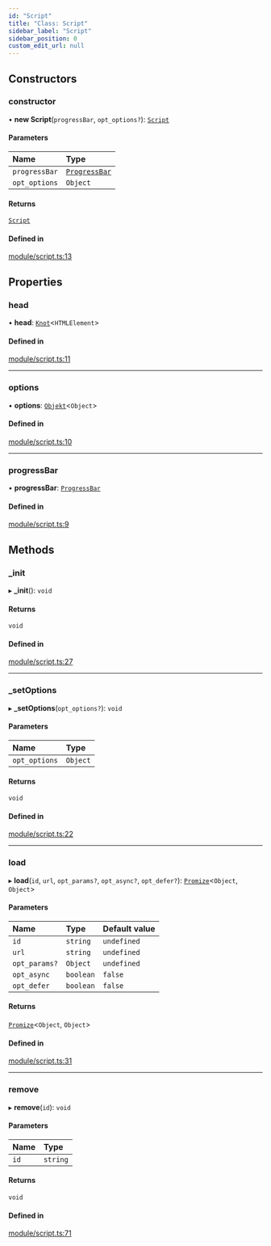 ```yaml
---
id: "Script"
title: "Class: Script"
sidebar_label: "Script"
sidebar_position: 0
custom_edit_url: null
---
```


## Constructors

### constructor

• **new Script**(`progressBar`, `opt_options?`): [`Script`](Script.md)

#### Parameters

| Name | Type |
| :------ | :------ |
| `progressBar` | [`ProgressBar`](ProgressBar.md) |
| `opt_options` | `Object` |

#### Returns

[`Script`](Script.md)

#### Defined in

[module/script.ts:13](https://github.com/siposdani87/sui-js/blob/9aff0f0/src/module/script.ts#L13)

## Properties

### head

• **head**: [`Knot`](Knot.md)\<`HTMLElement`\>

#### Defined in

[module/script.ts:11](https://github.com/siposdani87/sui-js/blob/9aff0f0/src/module/script.ts#L11)

___

### options

• **options**: [`Objekt`](Objekt.md)\<`Object`\>

#### Defined in

[module/script.ts:10](https://github.com/siposdani87/sui-js/blob/9aff0f0/src/module/script.ts#L10)

___

### progressBar

• **progressBar**: [`ProgressBar`](ProgressBar.md)

#### Defined in

[module/script.ts:9](https://github.com/siposdani87/sui-js/blob/9aff0f0/src/module/script.ts#L9)

## Methods

### \_init

▸ **_init**(): `void`

#### Returns

`void`

#### Defined in

[module/script.ts:27](https://github.com/siposdani87/sui-js/blob/9aff0f0/src/module/script.ts#L27)

___

### \_setOptions

▸ **_setOptions**(`opt_options?`): `void`

#### Parameters

| Name | Type |
| :------ | :------ |
| `opt_options` | `Object` |

#### Returns

`void`

#### Defined in

[module/script.ts:22](https://github.com/siposdani87/sui-js/blob/9aff0f0/src/module/script.ts#L22)

___

### load

▸ **load**(`id`, `url`, `opt_params?`, `opt_async?`, `opt_defer?`): [`Promize`](Promize.md)\<`Object`, `Object`\>

#### Parameters

| Name | Type | Default value |
| :------ | :------ | :------ |
| `id` | `string` | `undefined` |
| `url` | `string` | `undefined` |
| `opt_params?` | `Object` | `undefined` |
| `opt_async` | `boolean` | `false` |
| `opt_defer` | `boolean` | `false` |

#### Returns

[`Promize`](Promize.md)\<`Object`, `Object`\>

#### Defined in

[module/script.ts:31](https://github.com/siposdani87/sui-js/blob/9aff0f0/src/module/script.ts#L31)

___

### remove

▸ **remove**(`id`): `void`

#### Parameters

| Name | Type |
| :------ | :------ |
| `id` | `string` |

#### Returns

`void`

#### Defined in

[module/script.ts:71](https://github.com/siposdani87/sui-js/blob/9aff0f0/src/module/script.ts#L71)

